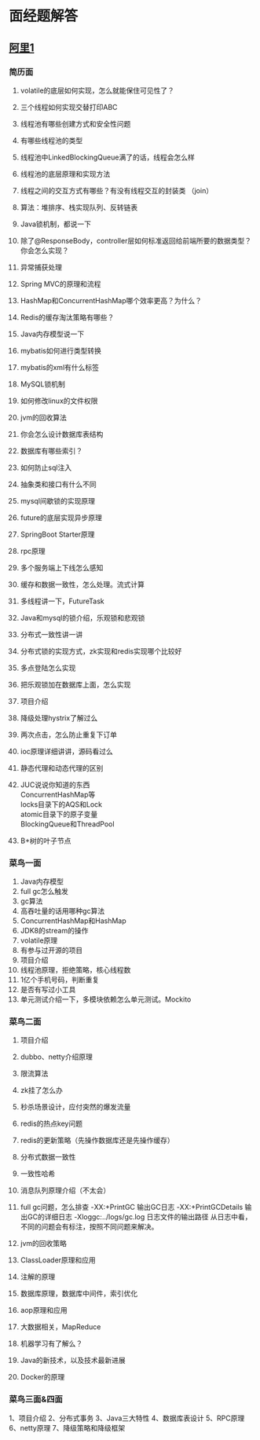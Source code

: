 # 面经题解答  

## [阿里1](<https://www.nowcoder.com/discuss/186196>)  

### 简历面  

1. volatile的底层如何实现，怎么就能保住可见性了？  
  
2. 三个线程如何实现交替打印ABC
3. 线程池有哪些创建方式和安全性问题
4. 有哪些线程池的类型
5. 线程池中LinkedBlockingQueue满了的话，线程会怎么样
6. 线程池的底层原理和实现方法
7. 线程之间的交互方式有哪些？有没有线程交互的封装类 （join）
8. 算法：堆排序、栈实现队列、反转链表
9. Java锁机制，都说一下
10. 除了@ResponseBody，controller层如何标准返回给前端所要的数据类型？你会怎么实现？
11. 异常捕获处理
12. Spring MVC的原理和流程
13. HashMap和ConcurrentHashMap哪个效率更高？为什么？
14. Redis的缓存淘汰策略有哪些？
15. Java内存模型说一下
16. mybatis如何进行类型转换
17. mybatis的xml有什么标签
18. MySQL锁机制
19. 如何修改linux的文件权限
20. jvm的回收算法
21. 你会怎么设计数据库表结构
22. 数据库有哪些索引？
23. 如何防止sql注入
24. 抽象类和接口有什么不同
25. mysql间歇锁的实现原理
26. future的底层实现异步原理
27. SpringBoot Starter原理
28. rpc原理
29. 多个服务端上下线怎么感知
30. 缓存和数据一致性，怎么处理。流式计算
31. 多线程讲一下，FutureTask
32. Java和mysql的锁介绍，乐观锁和悲观锁
33. 分布式一致性讲一讲
34. 分布式锁的实现方式，zk实现和redis实现哪个比较好
35. 多点登陆怎么实现
36. 把乐观锁加在数据库上面，怎么实现
37. 项目介绍
38. 降级处理hystrix了解过么
39. 两次点击，怎么防止重复下订单
40. ioc原理详细讲讲，源码看过么
41. 静态代理和动态代理的区别
42. JUC说说你知道的东西  
  ConcurrentHashMap等  
  locks目录下的AQS和Lock  
  atomic目录下的原子变量  
  BlockingQueue和ThreadPool

43. B+树的叶子节点  

### 菜鸟一面  

1. Java内存模型
2. full gc怎么触发
3. gc算法
4. 高吞吐量的话用哪种gc算法
5. ConcurrentHashMap和HashMap
6. JDK8的stream的操作
7. volatile原理
8. 有参与过开源的项目
9. 项目介绍
10. 线程池原理，拒绝策略，核心线程数
11. 1亿个手机号码，判断重复
12. 是否有写过小工具
13. 单元测试介绍一下，多模块依赖怎么单元测试。Mockito  

### 菜鸟二面  

1. 项目介绍
2. dubbo、netty介绍原理
3. 限流算法
4. zk挂了怎么办
5. 秒杀场景设计，应付突然的爆发流量
6. redis的热点key问题
7. redis的更新策略（先操作数据库还是先操作缓存）
8. 分布式数据一致性
9. 一致性哈希
10. 消息队列原理介绍（不太会）
11. full gc问题，怎么排查
  -XX:+PrintGC 输出GC日志
  -XX:+PrintGCDetails 输出GC的详细日志
  -Xloggc:../logs/gc.log 日志文件的输出路径
  从日志中看，不同的问题会有标注，按照不同问题来解决。  

12. jvm的回收策略
13. ClassLoader原理和应用
14. 注解的原理
15. 数据库原理，数据库中间件，索引优化
16. aop原理和应用
17. 大数据相关，MapReduce
18. 机器学习有了解么？
19. Java的新技术，以及技术最新进展
20. Docker的原理  

### 菜鸟三面&四面  

1、项目介绍
2、分布式事务
3、Java三大特性
4、数据库表设计
5、RPC原理
6、netty原理
7、降级策略和降级框架  

